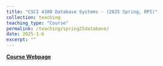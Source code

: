 ```yaml
---
title: "CSCI 4380 Database Systems - (2025 Spring, RPI)"
collection: teaching
teaching_type: "Course"
permalink: /teaching/spring25database/
date: 2025-1-6
excerpt: ""
---
```


[**Course Webpage**](https://www.cs.rpi.edu/academics/courses/spring25/csci4380/)